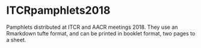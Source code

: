 # ITCRpamphlets2018
Pamphlets distributed at ITCR and AACR meetings 2018.  They use an Rmarkdown tufte format, and can be printed in booklet format, two pages to a sheet.
